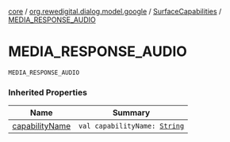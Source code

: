 [core](../../index.md) / [org.rewedigital.dialog.model.google](../index.md) / [SurfaceCapabilities](index.md) / [MEDIA_RESPONSE_AUDIO](./-m-e-d-i-a_-r-e-s-p-o-n-s-e_-a-u-d-i-o.md)

# MEDIA_RESPONSE_AUDIO

`MEDIA_RESPONSE_AUDIO`

### Inherited Properties

| Name | Summary |
|---|---|
| [capabilityName](capability-name.md) | `val capabilityName: `[`String`](https://kotlinlang.org/api/latest/jvm/stdlib/kotlin/-string/index.html) |
